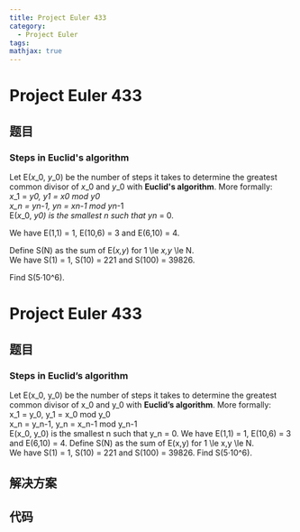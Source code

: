 ```yaml
---
title: Project Euler 433
category:
  - Project Euler
tags:
mathjax: true
---
```

<escape><!-- more --></escape>
    
# Project Euler 433
## 题目
### Steps in Euclid's algorithm



Let E(<var>x</var>_0, <var>y</var>_0) be the number of steps it takes to determine the greatest common divisor of <var>x</var>_0 and <var>y</var>_0 with <b>Euclid's algorithm</b>. More formally:<br /><var>x</var>_1 = <var>y</var>_0, <var>y</var>_1 = <var>x</var>_0 mod <var>y</var>_0<br /><var>x_n</var> = <var>y</var>_<var>n</var>-1, <var>y</var>_<var>n</var> = <var>x</var>_<var>n</var>-1 mod <var>y</var>_<var>n</var>-1<br />
E(<var>x</var>_0, <var>y</var>_0) is the smallest <var>n</var> such that <var>y</var>_<var>n</var> = 0.


We have E(1,1) = 1, E(10,6) = 3 and E(6,10) = 4.


Define S(N) as the sum of E(<var>x,y</var>) for 1 \le <var>x,y</var> \le N.<br />
We have S(1) = 1, S(10) = 221 and S(100) = 39826.


Find S(5·10^6).





# Project Euler 433
## 题目
### Steps in Euclid’s algorithm

Let E(x_0, y_0) be the number of steps it takes to determine the greatest common divisor of x_0 and y_0 with **Euclid’s algorithm**. More formally:<br>x_1 = y_0, y_1 = x_0 mod y_0<br>x_n = y_n-1, y_n = x_n-1 mod y_n-1<br>E(x_0, y_0) is the smallest n such that y_n = 0.
We have E(1,1) = 1, E(10,6) = 3 and E(6,10) = 4.
Define S(N) as the sum of E(x,y) for 1 \le x,y \le N.<br>We have S(1) = 1, S(10) = 221 and S(100) = 39826.
Find S(5·10^6).


## 解决方案


## 代码


